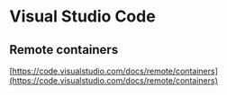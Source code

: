 # Visual Studio Code

## Remote containers

[https://code.visualstudio.com/docs/remote/containers](https://code.visualstudio.com/docs/remote/containers)
